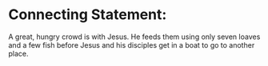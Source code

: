 # Connecting Statement:

A great, hungry crowd is with Jesus. He feeds them using only seven loaves and a few fish before Jesus and his disciples get in a boat to go to another place.